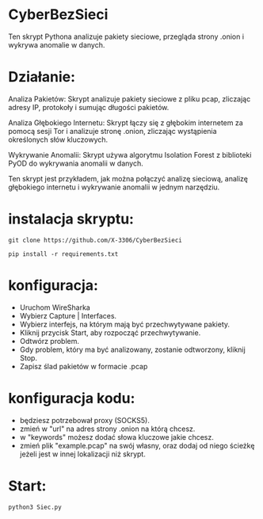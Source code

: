 # CyberBezSieci
Ten skrypt Pythona analizuje pakiety sieciowe, przegląda strony .onion i wykrywa anomalie w danych.

# Działanie:
Analiza Pakietów: Skrypt analizuje pakiety sieciowe z pliku pcap, zliczając adresy IP, protokoły i sumując długości pakietów.

Analiza Głębokiego Internetu: Skrypt łączy się z głębokim internetem za pomocą sesji Tor i analizuje stronę .onion, zliczając wystąpienia określonych słów kluczowych.

Wykrywanie Anomalii: Skrypt używa algorytmu Isolation Forest z biblioteki PyOD do wykrywania anomalii w danych.

Ten skrypt jest przykładem, jak można połączyć analizę sieciową, analizę głębokiego internetu i wykrywanie anomalii w jednym narzędziu.

# instalacja skryptu:

`git clone https://github.com/X-3306/CyberBezSieci`

`pip install -r requirements.txt`

# konfiguracja:
- Uruchom WireSharka
- Wybierz Capture | Interfaces.
- Wybierz interfejs, na którym mają być przechwytywane pakiety.
- Kliknij przycisk Start, aby rozpocząć przechwytywanie.
- Odtwórz problem.
- Gdy problem, który ma być analizowany, zostanie odtworzony, kliknij Stop.
- Zapisz ślad pakietów w formacie .pcap

# konfiguracja kodu:
- będziesz potrzebował proxy (SOCKS5).
- zmień w "url" na adres strony .onion na którą chcesz.
- w "keywords" możesz dodać słowa kluczowe jakie chcesz.
- zmień plik "example.pcap" na swój własny, oraz dodaj od niego ścieżkę jeżeli jest w innej lokalizacji niż skrypt.

# Start:
`python3 Siec.py`



